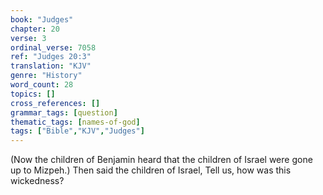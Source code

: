 ```yaml
---
book: "Judges"
chapter: 20
verse: 3
ordinal_verse: 7058
ref: "Judges 20:3"
translation: "KJV"
genre: "History"
word_count: 28
topics: []
cross_references: []
grammar_tags: [question]
thematic_tags: [names-of-god]
tags: ["Bible","KJV","Judges"]
---
```

(Now the children of Benjamin heard that the children of Israel were gone up to Mizpeh.) Then said the children of Israel, Tell us, how was this wickedness?
